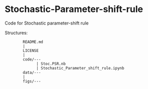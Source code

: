 # Stochastic-Parameter-shift-rule
Code for Stochastic parameter-shift rule

Structures:

            README.md
            |
            LICENSE
            |
            code/---
                  | Stoc.PSR.nb
                  | Stochastic_Parameter_shift_rule.ipynb      
            data/---
            |
            figs/---
                
